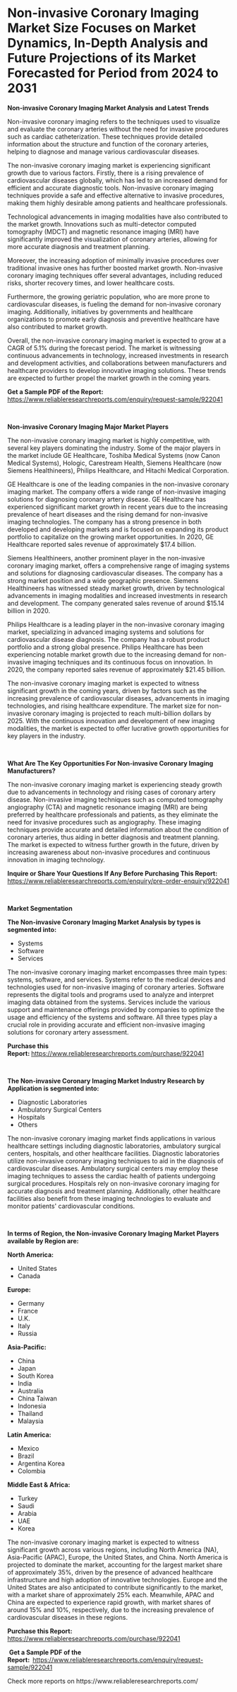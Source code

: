 <p><h1>Non-invasive Coronary Imaging Market Size Focuses on Market Dynamics, In-Depth Analysis and Future Projections of its Market Forecasted for Period from 2024 to 2031</h1></p><p><strong>Non-invasive Coronary Imaging Market Analysis and Latest Trends</strong></p>
<p><p>Non-invasive coronary imaging refers to the techniques used to visualize and evaluate the coronary arteries without the need for invasive procedures such as cardiac catheterization. These techniques provide detailed information about the structure and function of the coronary arteries, helping to diagnose and manage various cardiovascular diseases.</p><p>The non-invasive coronary imaging market is experiencing significant growth due to various factors. Firstly, there is a rising prevalence of cardiovascular diseases globally, which has led to an increased demand for efficient and accurate diagnostic tools. Non-invasive coronary imaging techniques provide a safe and effective alternative to invasive procedures, making them highly desirable among patients and healthcare professionals.</p><p>Technological advancements in imaging modalities have also contributed to the market growth. Innovations such as multi-detector computed tomography (MDCT) and magnetic resonance imaging (MRI) have significantly improved the visualization of coronary arteries, allowing for more accurate diagnosis and treatment planning.</p><p>Moreover, the increasing adoption of minimally invasive procedures over traditional invasive ones has further boosted market growth. Non-invasive coronary imaging techniques offer several advantages, including reduced risks, shorter recovery times, and lower healthcare costs.</p><p>Furthermore, the growing geriatric population, who are more prone to cardiovascular diseases, is fueling the demand for non-invasive coronary imaging. Additionally, initiatives by governments and healthcare organizations to promote early diagnosis and preventive healthcare have also contributed to market growth.</p><p>Overall, the non-invasive coronary imaging market is expected to grow at a CAGR of 5.1% during the forecast period. The market is witnessing continuous advancements in technology, increased investments in research and development activities, and collaborations between manufacturers and healthcare providers to develop innovative imaging solutions. These trends are expected to further propel the market growth in the coming years.</p></p>
<p><strong>Get a Sample PDF of the Report:&nbsp;</strong> <a href="https://www.reliableresearchreports.com/enquiry/request-sample/922041">https://www.reliableresearchreports.com/enquiry/request-sample/922041</a></p>
<p>&nbsp;</p>
<p><strong>Non-invasive Coronary Imaging Major Market Players</strong></p>
<p><p>The non-invasive coronary imaging market is highly competitive, with several key players dominating the industry. Some of the major players in the market include GE Healthcare, Toshiba Medical Systems (now Canon Medical Systems), Hologic, Carestream Health, Siemens Healthcare (now Siemens Healthineers), Philips Healthcare, and Hitachi Medical Corporation. </p><p>GE Healthcare is one of the leading companies in the non-invasive coronary imaging market. The company offers a wide range of non-invasive imaging solutions for diagnosing coronary artery disease. GE Healthcare has experienced significant market growth in recent years due to the increasing prevalence of heart diseases and the rising demand for non-invasive imaging technologies. The company has a strong presence in both developed and developing markets and is focused on expanding its product portfolio to capitalize on the growing market opportunities. In 2020, GE Healthcare reported sales revenue of approximately $17.4 billion.</p><p>Siemens Healthineers, another prominent player in the non-invasive coronary imaging market, offers a comprehensive range of imaging systems and solutions for diagnosing cardiovascular diseases. The company has a strong market position and a wide geographic presence. Siemens Healthineers has witnessed steady market growth, driven by technological advancements in imaging modalities and increased investments in research and development. The company generated sales revenue of around $15.14 billion in 2020.</p><p>Philips Healthcare is a leading player in the non-invasive coronary imaging market, specializing in advanced imaging systems and solutions for cardiovascular disease diagnosis. The company has a robust product portfolio and a strong global presence. Philips Healthcare has been experiencing notable market growth due to the increasing demand for non-invasive imaging techniques and its continuous focus on innovation. In 2020, the company reported sales revenue of approximately $21.45 billion.</p><p>The non-invasive coronary imaging market is expected to witness significant growth in the coming years, driven by factors such as the increasing prevalence of cardiovascular diseases, advancements in imaging technologies, and rising healthcare expenditure. The market size for non-invasive coronary imaging is projected to reach multi-billion dollars by 2025. With the continuous innovation and development of new imaging modalities, the market is expected to offer lucrative growth opportunities for key players in the industry.</p></p>
<p>&nbsp;</p>
<p><strong>What Are The Key Opportunities For Non-invasive Coronary Imaging Manufacturers?</strong></p>
<p><p>The non-invasive coronary imaging market is experiencing steady growth due to advancements in technology and rising cases of coronary artery disease. Non-invasive imaging techniques such as computed tomography angiography (CTA) and magnetic resonance imaging (MRI) are being preferred by healthcare professionals and patients, as they eliminate the need for invasive procedures such as angiography. These imaging techniques provide accurate and detailed information about the condition of coronary arteries, thus aiding in better diagnosis and treatment planning. The market is expected to witness further growth in the future, driven by increasing awareness about non-invasive procedures and continuous innovation in imaging technology.</p></p>
<p><strong>Inquire or Share Your Questions If Any Before Purchasing This Report:</strong> <a href="https://www.reliableresearchreports.com/enquiry/pre-order-enquiry/922041">https://www.reliableresearchreports.com/enquiry/pre-order-enquiry/922041</a></p>
<p>&nbsp;</p>
<p><strong>Market Segmentation</strong></p>
<p><strong>The Non-invasive Coronary Imaging Market Analysis by types is segmented into:</strong></p>
<p><ul><li>Systems</li><li>Software</li><li>Services</li></ul></p>
<p><p>The non-invasive coronary imaging market encompasses three main types: systems, software, and services. Systems refer to the medical devices and technologies used for non-invasive imaging of coronary arteries. Software represents the digital tools and programs used to analyze and interpret imaging data obtained from the systems. Services include the various support and maintenance offerings provided by companies to optimize the usage and efficiency of the systems and software. All three types play a crucial role in providing accurate and efficient non-invasive imaging solutions for coronary artery assessment.</p></p>
<p><strong>Purchase this Report:&nbsp;</strong><a href="https://www.reliableresearchreports.com/purchase/922041">https://www.reliableresearchreports.com/purchase/922041</a></p>
<p>&nbsp;</p>
<p><strong>The Non-invasive Coronary Imaging Market Industry Research by Application is segmented into:</strong></p>
<p><ul><li>Diagnostic Laboratories</li><li>Ambulatory Surgical Centers</li><li>Hospitals</li><li>Others</li></ul></p>
<p><p>The non-invasive coronary imaging market finds applications in various healthcare settings including diagnostic laboratories, ambulatory surgical centers, hospitals, and other healthcare facilities. Diagnostic laboratories utilize non-invasive coronary imaging techniques to aid in the diagnosis of cardiovascular diseases. Ambulatory surgical centers may employ these imaging techniques to assess the cardiac health of patients undergoing surgical procedures. Hospitals rely on non-invasive coronary imaging for accurate diagnosis and treatment planning. Additionally, other healthcare facilities also benefit from these imaging technologies to evaluate and monitor patients' cardiovascular conditions.</p></p>
<p>&nbsp;</p>
<p><strong>In terms of Region, the Non-invasive Coronary Imaging Market Players available by Region are:</strong></p>
<p>
    <p> <strong> North America: </strong>
        <ul>
            <li>United States</li>
            <li>Canada</li>
        </ul>
        </p> 
    <p> <strong> Europe: </strong>
        <ul>
            <li>Germany</li>
            <li>France</li>
            <li>U.K.</li>
            <li>Italy</li>
            <li>Russia</li>
        </ul>
        </p> 
    <p> <strong> Asia-Pacific: </strong>
        <ul>
            <li>China</li>
            <li>Japan</li>
            <li>South Korea</li>
            <li>India</li>
            <li>Australia</li>
            <li>China Taiwan</li>
            <li>Indonesia</li>
            <li>Thailand</li>
            <li>Malaysia</li>
        </ul>
        </p> 
    <p> <strong> Latin America: </strong>
        <ul>
            <li>Mexico</li>
            <li>Brazil</li>
            <li>Argentina Korea</li>
            <li>Colombia</li>
        </ul>
        </p> 
    <p> <strong> Middle East & Africa: </strong>
        <ul>
            <li>Turkey</li>
            <li>Saudi</li>
            <li>Arabia</li>
            <li>UAE</li>
            <li>Korea</li>
        </ul>
    </p>
    </p>
<p><p>The non-invasive coronary imaging market is expected to witness significant growth across various regions, including North America (NA), Asia-Pacific (APAC), Europe, the United States, and China. North America is projected to dominate the market, accounting for the largest market share of approximately 35%, driven by the presence of advanced healthcare infrastructure and high adoption of innovative technologies. Europe and the United States are also anticipated to contribute significantly to the market, with a market share of approximately 25% each. Meanwhile, APAC and China are expected to experience rapid growth, with market shares of around 15% and 10%, respectively, due to the increasing prevalence of cardiovascular diseases in these regions.</p></p>
<p><strong>Purchase this Report: </strong><a href="https://www.reliableresearchreports.com/purchase/922041">https://www.reliableresearchreports.com/purchase/922041</a></p>
<p>&nbsp;<strong>Get a Sample PDF of the Report:&nbsp;&nbsp;</strong><a href="https://www.reliableresearchreports.com/enquiry/request-sample/922041">https://www.reliableresearchreports.com/enquiry/request-sample/922041</a></p>
<p><strong></strong></p>
<p>Check more reports on https://www.reliableresearchreports.com/</p>
